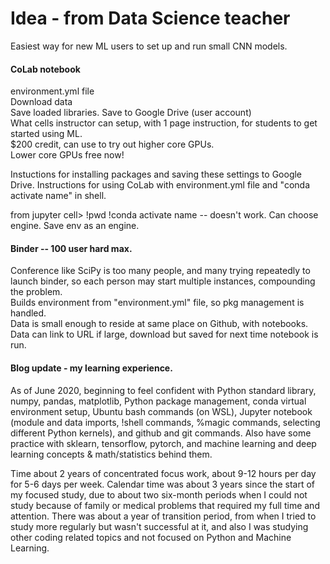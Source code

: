 # Idea - from Data Science teacher 
Easiest way for new ML users to set up and run small CNN models.  

#### CoLab notebook  
environment.yml file  
Download data  
Save loaded libraries.
Save to Google Drive (user account)  
What cells instructor can setup, with 1 page instruction, for students to get started using ML.  
$200 credit, can use to try out higher core GPUs.  
Lower core GPUs free now!  

Instuctions for installing packages and saving these settings to Google Drive. 
Instructions for using CoLab with environment.yml file and "conda activate name" in shell.  

from jupyter cell> 
!pwd
!conda activate name -- doesn't work.  Can choose engine.  Save env as an engine.  

#### Binder -- 100 user hard max.  
Conference like SciPy is too many people, and many trying repeatedly to launch binder, so each 
person may start multiple instances, compounding the problem.  
Builds environment from "environment.yml" file, so pkg management is handled.  
Data is small enough to reside at same place on Github, with notebooks.  
Data can link to URL if large, download but saved for next time notebook is run. 


#### Blog update - my learning experience.  

As of June 2020, beginning to feel confident with Python standard library, numpy, pandas, matplotlib, Python package management, conda virtual environment setup, Ubuntu bash commands (on WSL), Jupyter notebook (module and data imports, !shell commands, %magic commands, selecting different Python kernels), and github and git commands.  Also have some practice with sklearn, tensorflow,  pytorch, and machine learning and deep learning concepts & math/statistics behind them.  

Time about 2 years of concentrated focus work, about 9-12 hours per day for 5-6 days per week.  Calendar time was about 3 years since the start of my focused study, due to about two six-month periods when I could not study because of family or medical problems that required my full time and attention.  There was about a year of transition period, from when I tried to study more regularly but wasn't successful at it, and also I was studying other coding related topics and not focused on Python and Machine Learning.    
